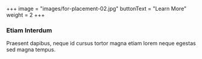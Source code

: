 +++
image = "images/for-placement-02.jpg"
buttonText = "Learn More"
weight = 2
+++
### Etiam Interdum
Praesent dapibus, neque id cursus tortor magna etiam lorem neque egestas sed magna tempus.